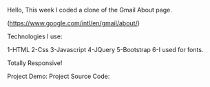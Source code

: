 Hello, This week I coded a clone of the Gmail About page.

(https://www.google.com/intl/en/gmail/about/)

Technologies I use:

1-HTML
2-Css
3-Javascript
4-JQuery
5-Bootstrap
6-I used <a href="https://fontawesome.com"></a> for fonts.

Totally Responsive!

Project Demo: 
Project Source Code: